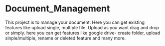 # Document_Management

This project is to manage your document.
Here you can get existing features like upload single, multiple file.
Upload as you want drag and drop or simply.
here you can get features like google drive- create folder, upload sinple/multiple, rename or deleted feature and many more.

